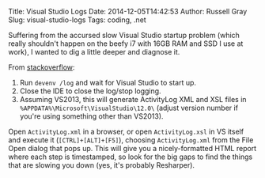 Title: Visual Studio Logs
Date: 2014-12-05T14:42:53
Author: Russell Gray
Slug: visual-studio-logs
Tags: coding, .net

Suffering from the accursed slow Visual Studio startup problem (which really shouldn't happen on the beefy i7 with 16GB RAM and SSD I use at work), I wanted to dig a little deeper and diagnose it.

From [stackoverflow][1]:

1. Run `devenv /log` and wait for Visual Studio to start up.
2. Close the IDE to close the log/stop logging.
3. Assuming VS2013, this will generate ActivityLog XML and XSL files in `%APPDATA%\Microsoft\VisualStudio\12.0\` (adjust version number if you're using something other than VS2013).

Open `ActivityLog.xml` in a browser, or open `ActivityLog.xsl` in VS itself and execute it (`[CTRL]+[ALT]+[F5]`), choosing `ActivityLog.xml` from the File Open dialog that pops up. This will give you a nicely-formatted HTML report where each step is timestamped, so look for the big gaps to find the things that are slowing you down (yes, it's probably Resharper).

[1]: http://stackoverflow.com/a/3995566